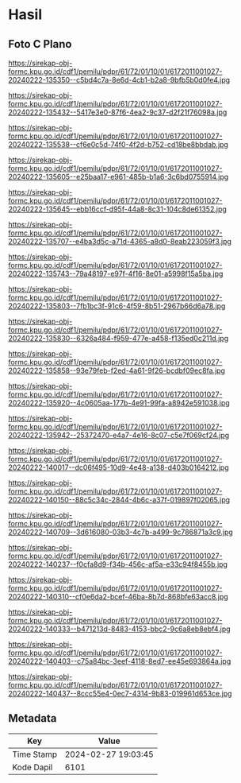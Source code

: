 # Hasil

## Foto C Plano

https://sirekap-obj-formc.kpu.go.id/cdf1/pemilu/pdpr/61/72/01/10/01/6172011001027-20240222-135350--c5bd4c7a-8e6d-4cb1-b2a8-9bfb5b0d0fe4.jpg

https://sirekap-obj-formc.kpu.go.id/cdf1/pemilu/pdpr/61/72/01/10/01/6172011001027-20240222-135432--5417e3e0-87f6-4ea2-9c37-d2f21f76098a.jpg

https://sirekap-obj-formc.kpu.go.id/cdf1/pemilu/pdpr/61/72/01/10/01/6172011001027-20240222-135538--cf6e0c5d-74f0-4f2d-b752-cd18be8bbdab.jpg

https://sirekap-obj-formc.kpu.go.id/cdf1/pemilu/pdpr/61/72/01/10/01/6172011001027-20240222-135605--e25baa17-e961-485b-b1a6-3c6bd0755914.jpg

https://sirekap-obj-formc.kpu.go.id/cdf1/pemilu/pdpr/61/72/01/10/01/6172011001027-20240222-135645--ebb16ccf-d95f-44a8-8c31-104c8de61352.jpg

https://sirekap-obj-formc.kpu.go.id/cdf1/pemilu/pdpr/61/72/01/10/01/6172011001027-20240222-135707--e4ba3d5c-a71d-4365-a8d0-8eab223059f3.jpg

https://sirekap-obj-formc.kpu.go.id/cdf1/pemilu/pdpr/61/72/01/10/01/6172011001027-20240222-135743--79a48197-e97f-4f16-8e01-a5998f15a5ba.jpg

https://sirekap-obj-formc.kpu.go.id/cdf1/pemilu/pdpr/61/72/01/10/01/6172011001027-20240222-135803--7fb1bc3f-91c6-4f59-8b51-2967b66d6a78.jpg

https://sirekap-obj-formc.kpu.go.id/cdf1/pemilu/pdpr/61/72/01/10/01/6172011001027-20240222-135830--6326a484-f959-477e-a458-f135ed0c211d.jpg

https://sirekap-obj-formc.kpu.go.id/cdf1/pemilu/pdpr/61/72/01/10/01/6172011001027-20240222-135858--93e79feb-f2ed-4a61-9f26-bcdbf09ec8fa.jpg

https://sirekap-obj-formc.kpu.go.id/cdf1/pemilu/pdpr/61/72/01/10/01/6172011001027-20240222-135920--4c0605aa-177b-4e91-99fa-a8942e591038.jpg

https://sirekap-obj-formc.kpu.go.id/cdf1/pemilu/pdpr/61/72/01/10/01/6172011001027-20240222-135942--25372470-e4a7-4e16-8c07-c5e7f069cf24.jpg

https://sirekap-obj-formc.kpu.go.id/cdf1/pemilu/pdpr/61/72/01/10/01/6172011001027-20240222-140017--dc06f495-10d9-4e48-a138-d403b0164212.jpg

https://sirekap-obj-formc.kpu.go.id/cdf1/pemilu/pdpr/61/72/01/10/01/6172011001027-20240222-140150--88c5c34c-2844-4b6c-a37f-019897f02065.jpg

https://sirekap-obj-formc.kpu.go.id/cdf1/pemilu/pdpr/61/72/01/10/01/6172011001027-20240222-140709--3d616080-03b3-4c7b-a499-9c786871a3c9.jpg

https://sirekap-obj-formc.kpu.go.id/cdf1/pemilu/pdpr/61/72/01/10/01/6172011001027-20240222-140237--f0cfa8d9-f34b-456c-af5a-e33c94f8455b.jpg

https://sirekap-obj-formc.kpu.go.id/cdf1/pemilu/pdpr/61/72/01/10/01/6172011001027-20240222-140310--cf0e6da2-bcef-46ba-8b7d-868bfe63acc8.jpg

https://sirekap-obj-formc.kpu.go.id/cdf1/pemilu/pdpr/61/72/01/10/01/6172011001027-20240222-140333--b471213d-8483-4153-bbc2-9c6a8eb8ebf4.jpg

https://sirekap-obj-formc.kpu.go.id/cdf1/pemilu/pdpr/61/72/01/10/01/6172011001027-20240222-140403--c75a84bc-3eef-4118-8ed7-ee45e693864a.jpg

https://sirekap-obj-formc.kpu.go.id/cdf1/pemilu/pdpr/61/72/01/10/01/6172011001027-20240222-140437--8ccc55e4-0ec7-4314-9b83-019961d653ce.jpg


## Metadata

| Key        | Value               |
| ---------- | ------------------- |
| Time Stamp | 2024-02-27 19:03:45 |
| Kode Dapil | 6101                |



